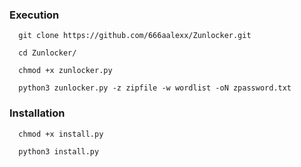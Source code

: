 ### Execution

```
  git clone https://github.com/666aalexx/Zunlocker.git
  
  cd Zunlocker/
  
  chmod +x zunlocker.py
  
  python3 zunlocker.py -z zipfile -w wordlist -oN zpassword.txt
```

### Installation
```
  chmod +x install.py

  python3 install.py
```
